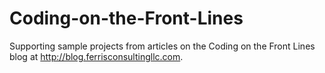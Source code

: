 # Coding-on-the-Front-Lines
Supporting sample projects from articles on the Coding on the Front Lines blog at http://blog.ferrisconsultingllc.com.
